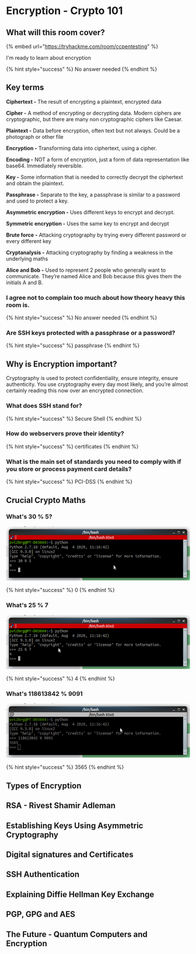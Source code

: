 # Encryption - Crypto 101

## What will this room cover?

{% embed url="https://tryhackme.com/room/ccpentesting" %}

I'm ready to learn about encryption

{% hint style="success" %}
No answer needed
{% endhint %}

## Key terms

**Ciphertext -** The result of encrypting a plaintext, encrypted data

**Cipher -** A method of encrypting or decrypting data. Modern ciphers are cryptographic, but there are many non cryptographic ciphers like Caesar.

**Plaintext -** Data before encryption, often text but not always. Could be a photograph or other file

**Encryption -** Transforming data into ciphertext, using a cipher.

**Encoding -** NOT a form of encryption, just a form of data representation like base64. Immediately reversible.

**Key -** Some information that is needed to correctly decrypt the ciphertext and obtain the plaintext.

**Passphrase -** Separate to the key, a passphrase is similar to a password and used to protect a key.

**Asymmetric encryption -** Uses different keys to encrypt and decrypt.

**Symmetric encryption -** Uses the same key to encrypt and decrypt

**Brute force -** Attacking cryptography by trying every different password or every different key

**Cryptanalysis -** Attacking cryptography by finding a weakness in the underlying maths

**Alice and Bob -** Used to represent 2 people who generally want to communicate. They’re named Alice and Bob because this gives them the initials A and B.

### I agree not to complain too much about how theory heavy this room is. 

{% hint style="success" %}
No answer needed
{% endhint %}

### Are SSH keys protected with a passphrase or a password?

{% hint style="success" %}
passphrase
{% endhint %}

## Why is Encryption important?

Cryptography is used to protect confidentiality, ensure integrity, ensure authenticity. You use cryptography every day most likely, and you’re almost certainly reading this now over an encrypted connection.

###  What does SSH stand for? 

{% hint style="success" %}
Secure Shell
{% endhint %}

### How do webservers prove their identity?

{% hint style="success" %}
certificates
{% endhint %}

### What is the main set of standards you need to comply with if you store or process payment card details?

{% hint style="success" %}
PCI-DSS
{% endhint %}

## Crucial Crypto Maths

###  What's 30 % 5?

![](../.gitbook/assets/image%20%28144%29.png)

{% hint style="success" %}
0
{% endhint %}

### What's 25 % 7

![](../.gitbook/assets/image%20%28137%29.png)

{% hint style="success" %}
4
{% endhint %}

### What's 118613842 % 9091

![](../.gitbook/assets/image%20%28163%29.png)

{% hint style="success" %}
3565
{% endhint %}

## Types of Encryption

## RSA - Rivest Shamir Adleman

## Establishing Keys Using Asymmetric Cryptography

## Digital signatures and Certificates

## SSH Authentication

## Explaining Diffie Hellman Key Exchange

## PGP, GPG and AES

## The Future - Quantum Computers and Encryption

